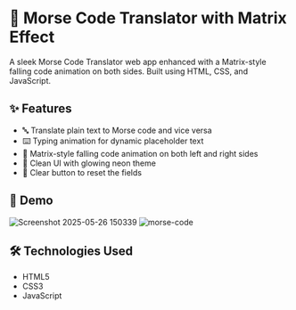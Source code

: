 # 🧠 Morse Code Translator with Matrix Effect

A sleek Morse Code Translator web app enhanced with a Matrix-style falling code animation on both sides. Built using HTML, CSS, and JavaScript.

## ✨ Features

- 🔤 Translate plain text to Morse code and vice versa
- ⌨️ Typing animation for dynamic placeholder text
- 🌌 Matrix-style falling code animation on both left and right sides
- 🧪 Clean UI with glowing neon theme
- 🔁 Clear button to reset the fields

## 🚀 Demo

![Screenshot 2025-05-26 150339](https://github.com/user-attachments/assets/49ac1ac9-3747-466e-98a0-81a316dd784f)
![morse-code](https://github.com/user-attachments/assets/6b9ee0e9-4a32-498d-99be-c3920a43f212)



## 🛠️ Technologies Used

- HTML5
- CSS3
- JavaScript
